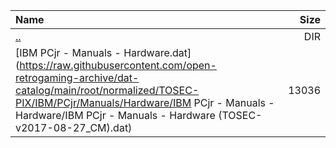 |Name|Size|
|:---|---:|
|[..](../index.html)|DIR|
|[IBM PCjr - Manuals - Hardware.dat](https://raw.githubusercontent.com/open-retrogaming-archive/dat-catalog/main/root/normalized/TOSEC-PIX/IBM/PCjr/Manuals/Hardware/IBM PCjr - Manuals - Hardware/IBM PCjr - Manuals - Hardware (TOSEC-v2017-08-27_CM).dat)|13036|
